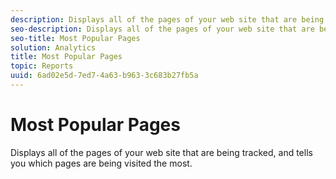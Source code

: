 ```yaml
---
description: Displays all of the pages of your web site that are being tracked, and tells you which pages are being visited the most.
seo-description: Displays all of the pages of your web site that are being tracked, and tells you which pages are being visited the most.
seo-title: Most Popular Pages
solution: Analytics
title: Most Popular Pages
topic: Reports
uuid: 6ad02e5d-7ed7-4a63-b963-3c683b27fb5a
---
```


# Most Popular Pages

Displays all of the pages of your web site that are being tracked, and tells you which pages are being visited the most.

